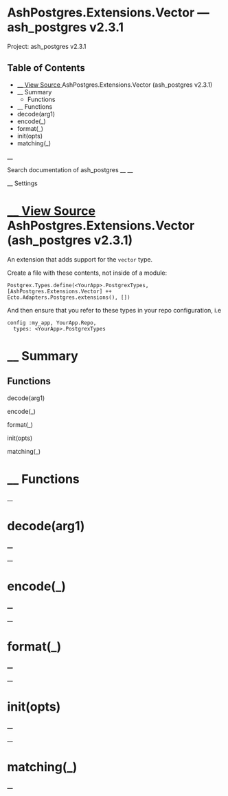 # AshPostgres.Extensions.Vector — ash_postgres v2.3.1

Project: ash_postgres v2.3.1

## Table of Contents

- [ __ View Source ](external_link) AshPostgres.Extensions.Vector (ash_postgres v2.3.1)
- __ Summary
  - Functions
- __ Functions
- decode(arg1)
- encode(_)
- format(_)
- init(opts)
- matching(_)

__

Search documentation of ash_postgres __ __

__ Settings

#  [ __ View Source ](external_link) AshPostgres.Extensions.Vector (ash_postgres v2.3.1)

An extension that adds support for the `vector` type.

Create a file with these contents, not inside of a module:
    
    
    Postgrex.Types.define(<YourApp>.PostgrexTypes, [AshPostgres.Extensions.Vector] ++ Ecto.Adapters.Postgres.extensions(), [])

And then ensure that you refer to these types in your repo configuration, i.e
    
    
    config :my_app, YourApp.Repo,
      types: <YourApp>.PostgrexTypes

#  __ Summary

##  Functions

decode(arg1)

encode(_)

format(_)

init(opts)

matching(_)

#  __ Functions

__

# decode(arg1)

[ __](external_link)

__

# encode(_)

[ __](external_link)

__

# format(_)

[ __](external_link)

__

# init(opts)

[ __](external_link)

__

# matching(_)

[ __](external_link)
